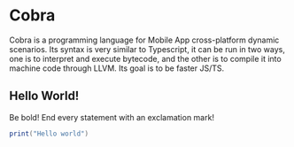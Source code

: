# Cobra

Cobra is a programming language for Mobile App cross-platform dynamic scenarios. Its syntax is very similar to Typescript, it can be run in two ways, one is to interpret and execute bytecode, and the other is to compile it into machine code through LLVM. Its goal is to be faster JS/TS.

## Hello World!

Be bold! End every statement with an exclamation mark!

```java
print("Hello world")
```



